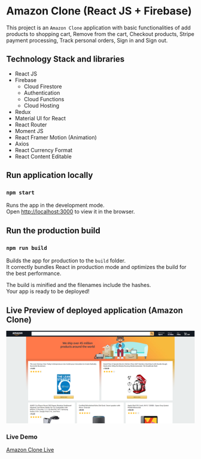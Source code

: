 # Amazon Clone (React JS + Firebase)

This project is an `Amazon Clone` application with basic functionalities of add products to shopping cart, Remove from the cart, Checkout products, Stripe payment processing, Track personal orders, Sign in and Sign out.

## Technology Stack and libraries

-   React JS
-   Firebase
    -   Cloud Firestore
    -   Authentication
    -   Cloud Functions
    -   Cloud Hosting
-   Redux
-   Material UI for React
-   React Router
-   Moment JS
-   React Framer Motion (Animation)
-   Axios
-   React Currency Format
-   React Content Editable

## Run application locally

### `npm start`

Runs the app in the development mode.<br />
Open [http://localhost:3000](http://localhost:3000) to view it in the browser.

## Run the production build

### `npm run build`

Builds the app for production to the `build` folder.<br />
It correctly bundles React in production mode and optimizes the build for the best performance.

The build is minified and the filenames include the hashes.<br />
Your app is ready to be deployed!

## Live Preview of deployed application (Amazon Clone)

![Amazon Clone](https://raw.githubusercontent.com/SubashRandika/amazon-clone/master/AmazonClonePreview.png)

### Live Demo

[Amazon Clone Live](https://clone-23a9e.web.app/)
